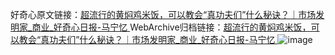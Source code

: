 好奇心原文链接：[超流行的黄焖鸡米饭，可以教会“真功夫们”什么秘诀？｜市场发明家_商业_好奇心日报-马宁忆 ](https://www.qdaily.com/articles/4173.html)
WebArchive归档链接：[超流行的黄焖鸡米饭，可以教会“真功夫们”什么秘诀？｜市场发明家_商业_好奇心日报-马宁忆 ](http://web.archive.org/web/20190623153916/https://www.qdaily.com/articles/4173.html)
![image](http://ww3.sinaimg.cn/large/007d5XDpgy1g3veulz7icj30u03j0x2s)